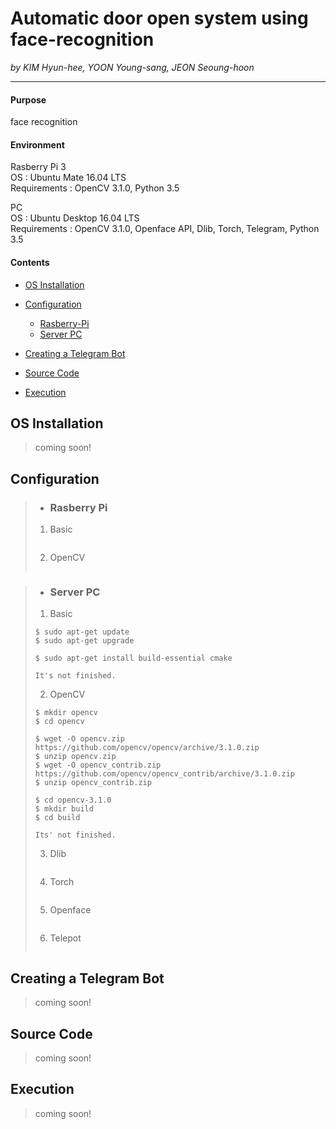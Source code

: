 # Automatic door open system using face-recognition
_by KIM Hyun-hee, YOON Young-sang, JEON Seoung-hoon_
* * *

#### Purpose
face recognition

#### Environment
Rasberry Pi 3  
OS : Ubuntu Mate 16.04 LTS  
Requirements : OpenCV 3.1.0, Python 3.5  

PC  
OS : Ubuntu Desktop 16.04 LTS  
Requirements : OpenCV 3.1.0, Openface API, Dlib, Torch, Telegram, Python 3.5
  
#### Contents
- [OS Installation](#INSTALL)

- [Configuration](#CONFIGURATION)
  - [Rasberry-Pi](#RASP)
  - [Server PC](#SERVER)

- [Creating a Telegram Bot](#TELEGRAM)

- [Source Code](#CODE)

- [Execution](#EXECUTION)

<a id="INSTALL"></a> 
## OS Installation 
> coming soon!

<a id="CONFIGURATION"></a>
## Configuration

 <a id="RASP"></a>
 >- ### Rasberry Pi 
 >1. Basic
 >```
 >```
 >2. OpenCV
 >```
 >```

<a id="SERVER"></a>
 >- ### Server PC
 >1. Basic
 >```
 >$ sudo apt-get update
 >$ sudo apt-get upgrade
 >
 >$ sudo apt-get install build-essential cmake
 >
 >It's not finished.
 >```
 >2. OpenCV
 >```
 >$ mkdir opencv
 >$ cd opencv
 >
 >$ wget -O opencv.zip https://github.com/opencv/opencv/archive/3.1.0.zip
 >$ unzip opencv.zip
 >$ wget -O opencv_contrib.zip https://github.com/opencv/opencv_contrib/archive/3.1.0.zip
 >$ unzip opencv_contrib.zip
 >
 >$ cd opencv-3.1.0
 >$ mkdir build
 >$ cd build
 >
 >Its' not finished.
 >```
 >
 >3. Dlib
 >```
 >```
 >
 >4. Torch
 >```
 >```
 >
 >5. Openface
 >```
 >```
 >
 >6. Telepot
 >```
 >```
 
<a id="TELEGRAM"></a>
## Creating a Telegram Bot 
> coming soon!

<a id="CODE"></a>
## Source Code 
> coming soon!

<a id="EXECUTION"></a>
## Execution
> coming soon!
